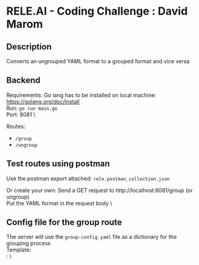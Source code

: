 # RELE.AI - Coding Challenge : David Marom

## Description

Converts an ungrouped YAML format to a grouped format and vice versa

## Backend
Requirements: Go lang has to be installed on local machine: https://golang.org/doc/install \
Run: `go run main.go` \
Port: 8081 \

Routes:
  - ```/group```
  - ```/ungroup```

## Test routes using postman
Use the postman export attached: `rele.postman_collection.json`

Or create your own:
Send a GET request to http://localhost:8081/group (or ungroup) \
Put the YAML format in the request body \

## Config file for the group route

The server will use the `group-config.yaml` file as a dictionary for the grouping process \
Template: \
<key>:<the group you want to put it in> \
